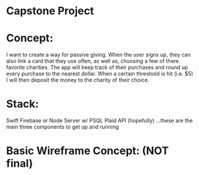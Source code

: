 # Capstone Project

# Concept: 
I want to create a way for passive giving. When the user signs up, they can also link a card that they use often, as well as, choosing a few of there favorite charities. The app will keep track of their purchases and round up every purchase to the nearest dollar. When a certain threshold is hit (i.e. $5) I will then deposit the money to the charity of their choice.

# Stack:
Swift
Firebase or Node Server w/ PSQL
Plaid API (hopefully)
...these are the main three components to get up and running

# Basic Wireframe Concept: (NOT final)

